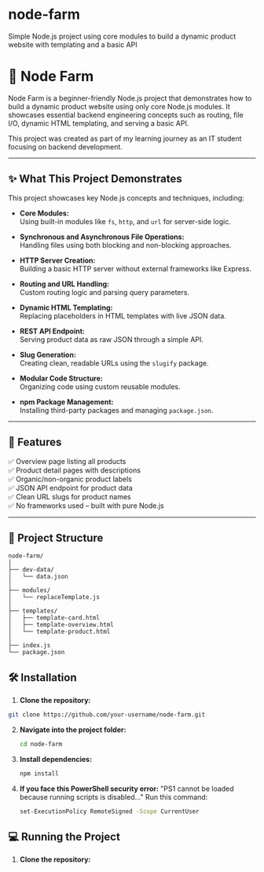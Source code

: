 # node-farm
Simple Node.js project using core modules to build a dynamic product website with templating and a basic API
# 🌱 Node Farm

Node Farm is a beginner-friendly Node.js project that demonstrates how to build a dynamic product website using only core Node.js modules. It showcases essential backend engineering concepts such as routing, file I/O, dynamic HTML templating, and serving a basic API.

This project was created as part of my learning journey as an IT student focusing on backend development.

---

## ✨ What This Project Demonstrates

This project showcases key Node.js concepts and techniques, including:

- **Core Modules:**  
  Using built-in modules like `fs`, `http`, and `url` for server-side logic.

- **Synchronous and Asynchronous File Operations:**  
  Handling files using both blocking and non-blocking approaches.

- **HTTP Server Creation:**  
  Building a basic HTTP server without external frameworks like Express.

- **Routing and URL Handling:**  
  Custom routing logic and parsing query parameters.

- **Dynamic HTML Templating:**  
  Replacing placeholders in HTML templates with live JSON data.

- **REST API Endpoint:**  
  Serving product data as raw JSON through a simple API.

- **Slug Generation:**  
  Creating clean, readable URLs using the `slugify` package.

- **Modular Code Structure:**  
  Organizing code using custom reusable modules.

- **npm Package Management:**  
  Installing third-party packages and managing `package.json`.

---

## 🚀 Features

✅ Overview page listing all products  
✅ Product detail pages with descriptions  
✅ Organic/non-organic product labels  
✅ JSON API endpoint for product data  
✅ Clean URL slugs for product names  
✅ No frameworks used – built with pure Node.js  

---

## 📂 Project Structure
```pgsql
node-farm/
│
├── dev-data/
│   └── data.json
│
├── modules/
│   └── replaceTemplate.js
│
├── templates/
│   ├── template-card.html
│   ├── template-overview.html
│   └── template-product.html
│
├── index.js
└── package.json
```

## 🛠️ Installation

1. **Clone the repository:**
  ```bash
git clone https://github.com/your-username/node-farm.git
```
2. **Navigate into the project folder:**
   ```bash
   cd node-farm
   ```
3. **Install dependencies:**
   ```bash
   npm install
   ```
5. **If you face this PowerShell security error:**
     "PS1 cannot be loaded because running scripts is disabled..."
  Run this command:
   ```bash
   set-ExecutionPolicy RemoteSigned -Scope CurrentUser
   ```
## 💻 Running the Project

  1. **Clone the repository:**
